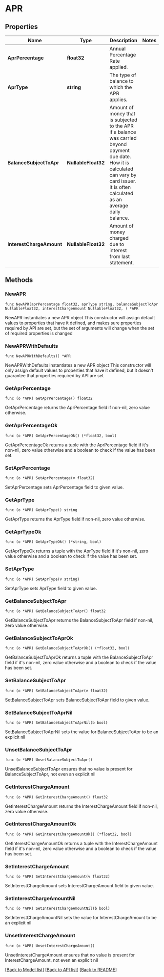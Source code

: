 # APR

## Properties

Name | Type | Description | Notes
------------ | ------------- | ------------- | -------------
**AprPercentage** | **float32** | Annual Percentage Rate applied.  | 
**AprType** | **string** | The type of balance to which the APR applies. | 
**BalanceSubjectToApr** | **NullableFloat32** | Amount of money that is subjected to the APR if a balance was carried beyond payment due date. How it is calculated can vary by card issuer. It is often calculated as an average daily balance. | 
**InterestChargeAmount** | **NullableFloat32** | Amount of money charged due to interest from last statement. | 

## Methods

### NewAPR

`func NewAPR(aprPercentage float32, aprType string, balanceSubjectToApr NullableFloat32, interestChargeAmount NullableFloat32, ) *APR`

NewAPR instantiates a new APR object
This constructor will assign default values to properties that have it defined,
and makes sure properties required by API are set, but the set of arguments
will change when the set of required properties is changed

### NewAPRWithDefaults

`func NewAPRWithDefaults() *APR`

NewAPRWithDefaults instantiates a new APR object
This constructor will only assign default values to properties that have it defined,
but it doesn't guarantee that properties required by API are set

### GetAprPercentage

`func (o *APR) GetAprPercentage() float32`

GetAprPercentage returns the AprPercentage field if non-nil, zero value otherwise.

### GetAprPercentageOk

`func (o *APR) GetAprPercentageOk() (*float32, bool)`

GetAprPercentageOk returns a tuple with the AprPercentage field if it's non-nil, zero value otherwise
and a boolean to check if the value has been set.

### SetAprPercentage

`func (o *APR) SetAprPercentage(v float32)`

SetAprPercentage sets AprPercentage field to given value.


### GetAprType

`func (o *APR) GetAprType() string`

GetAprType returns the AprType field if non-nil, zero value otherwise.

### GetAprTypeOk

`func (o *APR) GetAprTypeOk() (*string, bool)`

GetAprTypeOk returns a tuple with the AprType field if it's non-nil, zero value otherwise
and a boolean to check if the value has been set.

### SetAprType

`func (o *APR) SetAprType(v string)`

SetAprType sets AprType field to given value.


### GetBalanceSubjectToApr

`func (o *APR) GetBalanceSubjectToApr() float32`

GetBalanceSubjectToApr returns the BalanceSubjectToApr field if non-nil, zero value otherwise.

### GetBalanceSubjectToAprOk

`func (o *APR) GetBalanceSubjectToAprOk() (*float32, bool)`

GetBalanceSubjectToAprOk returns a tuple with the BalanceSubjectToApr field if it's non-nil, zero value otherwise
and a boolean to check if the value has been set.

### SetBalanceSubjectToApr

`func (o *APR) SetBalanceSubjectToApr(v float32)`

SetBalanceSubjectToApr sets BalanceSubjectToApr field to given value.


### SetBalanceSubjectToAprNil

`func (o *APR) SetBalanceSubjectToAprNil(b bool)`

 SetBalanceSubjectToAprNil sets the value for BalanceSubjectToApr to be an explicit nil

### UnsetBalanceSubjectToApr
`func (o *APR) UnsetBalanceSubjectToApr()`

UnsetBalanceSubjectToApr ensures that no value is present for BalanceSubjectToApr, not even an explicit nil
### GetInterestChargeAmount

`func (o *APR) GetInterestChargeAmount() float32`

GetInterestChargeAmount returns the InterestChargeAmount field if non-nil, zero value otherwise.

### GetInterestChargeAmountOk

`func (o *APR) GetInterestChargeAmountOk() (*float32, bool)`

GetInterestChargeAmountOk returns a tuple with the InterestChargeAmount field if it's non-nil, zero value otherwise
and a boolean to check if the value has been set.

### SetInterestChargeAmount

`func (o *APR) SetInterestChargeAmount(v float32)`

SetInterestChargeAmount sets InterestChargeAmount field to given value.


### SetInterestChargeAmountNil

`func (o *APR) SetInterestChargeAmountNil(b bool)`

 SetInterestChargeAmountNil sets the value for InterestChargeAmount to be an explicit nil

### UnsetInterestChargeAmount
`func (o *APR) UnsetInterestChargeAmount()`

UnsetInterestChargeAmount ensures that no value is present for InterestChargeAmount, not even an explicit nil

[[Back to Model list]](../README.md#documentation-for-models) [[Back to API list]](../README.md#documentation-for-api-endpoints) [[Back to README]](../README.md)


